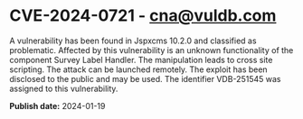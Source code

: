 # CVE-2024-0721 - cna@vuldb.com

A vulnerability has been found in Jspxcms 10.2.0 and classified as problematic. Affected by this vulnerability is an unknown functionality of the component Survey Label Handler. The manipulation leads to cross site scripting. The attack can be launched remotely. The exploit has been disclosed to the public and may be used. The identifier VDB-251545 was assigned to this vulnerability.

**Publish date:** 2024-01-19
